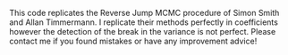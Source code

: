 This code replicates the Reverse Jump MCMC procedure of Simon Smith and Allan Timmermann. I replicate their methods perfectly in coefficients however the detection of the break in the variance is not perfect. Please contact me if you found mistakes or have any improvement advice! 
